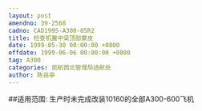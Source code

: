 ```yaml
---
layout: post
amendno: 39-2568
cadno: CAD1995-A300-05R2
title: 检查机翼中梁顶部蒙皮
date: 1999-05-30 00:00:00 +0800
effdate: 1999-06-06 00:00:00 +0800
tag: A300
categories: 民航西北管理局适航处
author: 陈岳亭
---
```


##适用范围:
生产时未完成改装10160的全部A300-600飞机

